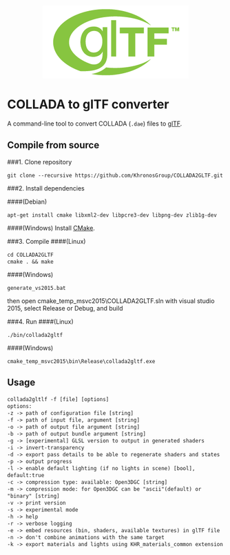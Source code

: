 <p align="center">
<img src="https://raw.githubusercontent.com/KhronosGroup/glTF/master/specification/figures/gltf.png">
</p>

# COLLADA to glTF converter

A command-line tool to convert COLLADA (`.dae`) files to [glTF](https://github.com/KhronosGroup/glTF).

## Compile from source 

###1. Clone repository
 
 ```
git clone --recursive https://github.com/KhronosGroup/COLLADA2GLTF.git
```

###2. Install dependencies 

####(Debian)
 ```
apt-get install cmake libxml2-dev libpcre3-dev libpng-dev zlib1g-dev
```
####(Windows)
Install [CMake](http://cmake.org/cmake/resources/software.html).

###3. Compile
####(Linux)
 ```
cd COLLADA2GLTF
cmake . && make
```
####(Windows)
```
generate_vs2015.bat
```
then open cmake_temp_msvc2015\COLLADA2GLTF.sln with visual studio 2015, select Release or Debug, and build

###4. Run
####(Linux)
```
./bin/collada2gltf
```
####(Windows)
```
cmake_temp_msvc2015\bin\Release\collada2gltf.exe
```

## Usage

```
collada2gltlf -f [file] [options]
options:
-z -> path of configuration file [string]
-f -> path of input file, argument [string]
-o -> path of output file argument [string]
-b -> path of output bundle argument [string]
-g -> [experimental] GLSL version to output in generated shaders
-i -> invert-transparency
-d -> export pass details to be able to regenerate shaders and states
-p -> output progress
-l -> enable default lighting (if no lights in scene) [bool], default:true
-c -> compression type: available: Open3DGC [string]
-m -> compression mode: for Open3DGC can be "ascii"(default) or "binary" [string]
-v -> print version
-s -> experimental mode
-h -> help
-r -> verbose logging
-e -> embed resources (bin, shaders, available textures) in glTF file
-n -> don't combine animations with the same target
-k -> export materials and lights using KHR_materials_common extension
```

